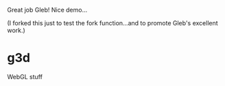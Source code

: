Great job Gleb! Nice demo...

(I forked this just to test the fork function...and to promote Gleb's excellent work.)

g3d
===
WebGL stuff
